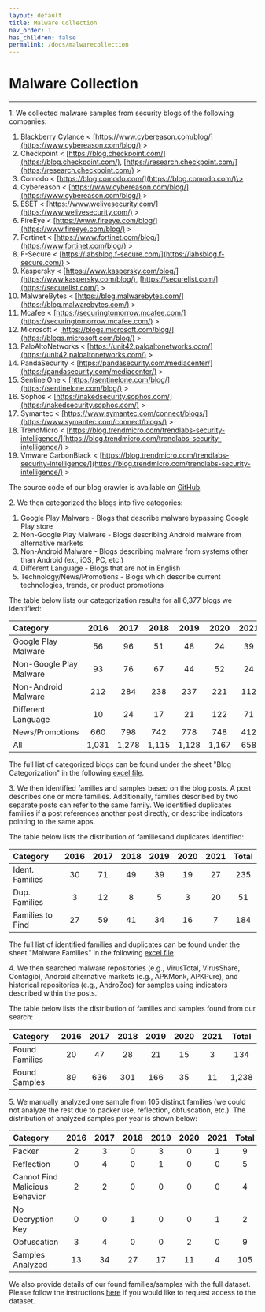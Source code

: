 ```yaml
---
layout: default
title: Malware Collection
nav_order: 1
has_children: false
permalink: /docs/malwarecollection
---
```


# Malware Collection
---

1\. We collected malware samples from security blogs of the following companies:

 1. Blackberry Cylance \< [https://www.cybereason.com/blog/](https://www.cybereason.com/blog/) \>
 2. Checkpoint \< [https://blog.checkpoint.com/](https://blog.checkpoint.com/), [https://research.checkpoint.com/](https://research.checkpoint.com/) \>
 3. Comodo \< [https://blog.comodo.com/](https://blog.comodo.com/)\>
 4. Cybereason \< [https://www.cybereason.com/blog/](https://www.cybereason.com/blog/) \>
 5. ESET \< [https://www.welivesecurity.com/](https://www.welivesecurity.com/) \>
 6. FireEye \< [https://www.fireeye.com/blog/](https://www.fireeye.com/blog/) \>
 7. Fortinet \< [https://www.fortinet.com/blog/](https://www.fortinet.com/blog/) \>
 8. F-Secure \< [https://labsblog.f-secure.com/](https://labsblog.f-secure.com/) \>
 9. Kaspersky \< [https://www.kaspersky.com/blog/](https://www.kaspersky.com/blog/), [https://securelist.com/](https://securelist.com/) \>
 10. MalwareBytes \< [https://blog.malwarebytes.com/](https://blog.malwarebytes.com/) \>
 11. Mcafee \< [https://securingtomorrow.mcafee.com/](https://securingtomorrow.mcafee.com/) \>
 12. Microsoft \< [https://blogs.microsoft.com/blog/](https://blogs.microsoft.com/blog/) \>
 13. PaloAltoNetworks \< [https://unit42.paloaltonetworks.com/](https://unit42.paloaltonetworks.com/) \>
 14. PandaSecurity \< [https://pandasecurity.com/mediacenter/](https://pandasecurity.com/mediacenter/) \>
 15. SentinelOne \< [https://sentinelone.com/blog/](https://sentinelone.com/blog/) \>
 16. Sophos \< [https://nakedsecurity.sophos.com/](https://nakedsecurity.sophos.com/) \>
 17. Symantec \< [https://www.symantec.com/connect/blogs/](https://www.symantec.com/connect/blogs/) \>
 18. TrendMicro \< [https://blog.trendmicro.com/trendlabs-security-intelligence/](https://blog.trendmicro.com/trendlabs-security-intelligence/) \>
 19. Vmware CarbonBlack \< [https://blog.trendmicro.com/trendlabs-security-intelligence/](https://blog.trendmicro.com/trendlabs-security-intelligence/) \>

The source code of our blog crawler is available on [GitHub](https://github.com/hello-from-anon-researcher/BlogScrapeUtilities/).

2\. We then categorized the blogs into five categories:

1. Google Play Malware - Blogs that describe malware bypassing Google Play store
2. Non-Google Play Malware - Blogs describing Android malware from alternative markets
3. Non-Android Malware - Blogs describing malware from systems other than Android (ex., iOS, PC, etc.)
4. Different Language - Blogs that are not in English
5. Technology/News/Promotions - Blogs which describe current technologies, trends, or product promotions

The table below lists our categorization results for all 6,377 blogs we identified:

|Category|2016|2017|2018|2019|2020|2021|Total|
|:-------------------------------|:------------------:|:------:|:------:|:------:|:------:|:------:|:------:|
|Google Play Malware|56|96|51|48|24|39|314|
|Non-Google Play Malware|93|76|67|44|52|24|356|
|Non-Android Malware|212|284|238|237|221|112|1,304|
|Different Language|10|24|17|21|122|71|265|
|News/Promotions|660|798|742|778|748|412|4,138|
|All|1,031|1,278|1,115|1,128|1,167|658|6,377|

The full list of categorized blogs can be found under the sheet "Blog Categorization" in the following [excel file](../../../assets/data/excelsheets/malware_collection_blogs.xlsx).

3\. We then identified families and samples based on the blog posts. A post describes one or more families. Additionally, families described by two separate posts can refer to the same family. We identified duplicates families if a post references another post directly, or describe indicators pointing to the same apps.
 
The table below lists the distribution of familiesand duplicates identified:

|Category|2016|2017|2018|2019|2020|2021|Total|
|:-------------------------------|:------------------:|:------:|:------:|:------:|:------:|:------:|:------:|
|Ident. Families|30|71|49|39|19|27|235|
|Dup. Families|3|12|8|5|3|20|51|
|Families to Find|27|59|41|34|16|7|184|

The full list of identified families and duplicates can be found under the sheet "Malware Families" in the following [excel file](../../../assets/data/excelsheets/malware_collection_blogs.xlsx)

4\. We then searched malware repositories (e.g., VirusTotal, VirusShare, Contagio), Android alternative markets (e.g., APKMonk, APKPure), and historical repositories (e.g., AndroZoo) for samples using indicators described within the posts.

The table below lists the distribution of families and samples found from our search:

|Category|2016|2017|2018|2019|2020|2021|Total|
|:-------------------------------|:------------------:|:------:|:------:|:------:|:------:|:------:|:------:|
|Found Families|20|47|28|21|15|3|134|
|Found Samples|89|636|301|166|35|11|1,238|

5\. We manually analyzed one sample from 105 distinct families (we could not analyze the rest due to packer use, reflection, obfuscation, etc.). The distribution of analyzed samples per year is shown below:

|Category|2016|2017|2018|2019|2020|2021|Total|
|:-------------------------------|:------------------:|:------:|:------:|:------:|:------:|:------:|:------:|
|Packer|2|3|0|3|0|1|9|
|Reflection|0|4|0|1|0|0|5|
|Cannot Find Malicious Behavior|2|2|0|0|0|0|4|
|No Decryption Key|0|0|1|0|0|1|2|
|Obfuscation|3|4|0|0|2|0|9|
|Samples Analyzed|13|34|27|17|11|4|105|

We also provide details of our found families/samples with the full dataset. Please follow the instructions [here](../../../docs/dataset) if you would like to request access to the dataset.
